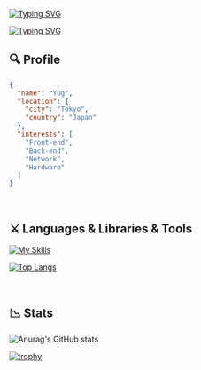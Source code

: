 [![Typing SVG](https://readme-typing-svg.demolab.com?font=Fira+Code&size=50&duration=1&pause=100&color=FFFFFF&background=000000&center=true&vCenter=true&repeat=false&random=false&width=1050&height=150&lines=H%7C;HI%7C;HI+T%7C;HI+TH%7C;HI+THE%7C;HI+THER%7C;HI+THERE%7C;HI+THERE!%7C;HI+THERE!+%7C;HI+THERE!+%F0%9F%91%8B%7C)](https://git.io/typing-svg)

[![Typing SVG](https://readme-typing-svg.demolab.com?font=Fira+Code&size=30&duration=2000&pause=1000&color=0E00FF&background=FFFFFF&center=true&vCenter=true&random=false&width=1050&height=150&lines=I'M+A+COLLEGE+STUDENT;I'M+A+WEB+DEVELOPER)](https://git.io/typing-svg)

## 🔍 Profile
```json
{
  "name": "Yug",
  "location": {
    "city": "Tokyo",
    "country": "Japan"
  },
  "interests": [
    "Front-end",
    "Back-end",
    "Network",
    "Hardware"
  ]
}
```

<br>

## ⚔ Languages & Libraries & Tools
[![My Skills](https://skillicons.dev/icons?i=html,css,js,py,react,vite,git,github,pycharm)](https://skillicons.dev)

[![Top Langs](https://github-readme-stats.vercel.app/api/top-langs/?username=clumsy-ug)](https://github.com/clumsy-ug/github-readme-stats)

<br>

## 📉 Stats
![Anurag's GitHub stats](https://github-readme-stats.vercel.app/api?username=clumsy-ug&show_icons=true&theme=tokyonight)

[![trophy](https://github-profile-trophy.vercel.app/?username=clumsy-ug&theme=tokyonight)](https://github.com/clumsy-ug/github-profile-trophy)

